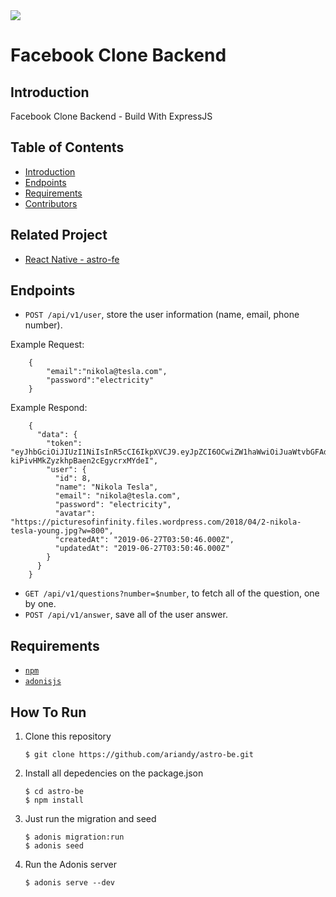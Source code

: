 
<a href="">
  <img src="https://img.shields.io/badge/Project-ExpressJS-brightgreen.svg"/>
</a>

# Facebook Clone Backend 

## Introduction
Facebook Clone Backend - Build With ExpressJS

## Table of Contents

- [Introduction](#introduction)
- [Endpoints](#endpoints)
- [Requirements](#requirements)
- [Contributors](#contributors)

## Related Project
* <a href="https://github.com/ariandy/astro-be">React Native - astro-fe</a>

## Endpoints
* `POST /api/v1/user`, store the user information (name, email, phone number).

Example Request:
```
	{
		"email":"nikola@tesla.com",
		"password":"electricity"
	}
```
Example Respond:
```
	{
	  "data": {
	    "token": "eyJhbGciOiJIUzI1NiIsInR5cCI6IkpXVCJ9.eyJpZCI6OCwiZW1haWwiOiJuaWtvbGFAdGVzbGEuY29tIiwiaWF0IjoxNTYzNjE4MzQ3fQ.pdidEv9DDuM-kiPivHMkZyzkhpBaen2cEgycrxMYdeI",
	    "user": {
	      "id": 8,
	      "name": "Nikola Tesla",
	      "email": "nikola@tesla.com",
	      "password": "electricity",
	      "avatar": "https://picturesofinfinity.files.wordpress.com/2018/04/2-nikola-tesla-young.jpg?w=800",
	      "createdAt": "2019-06-27T03:50:46.000Z",
	      "updatedAt": "2019-06-27T03:50:46.000Z"
	    }
	  }
	}
```
* `GET /api/v1/questions?number=$number`, to fetch all of the question, one by one.
* `POST /api/v1/answer`, save all of the user answer.

## Requirements
* [`npm`](https://www.npmjs.com/get-npm)
* [`adonisjs`](https://adonisjs.com)


## How To Run

1. Clone this repository
   ```
   $ git clone https://github.com/ariandy/astro-be.git
   ```
2. Install all depedencies on the package.json
   ```
   $ cd astro-be
   $ npm install
   ```
3. Just run the migration and seed
   ```
   $ adonis migration:run
   $ adonis seed
   ```
4. Run the Adonis server
   ```
   $ adonis serve --dev
   ```
